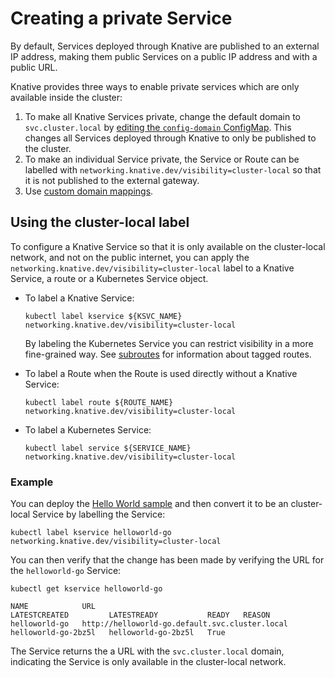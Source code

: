 # Creating a private Service

By default, Services deployed through Knative are published to an external IP
address, making them public Services on a public IP address and with a public URL.

Knative provides three ways to enable private services which are only available
inside the cluster:

1. To make all Knative Services private, change the default domain to
   `svc.cluster.local` by [editing the `config-domain` ConfigMap](../../../../serving/using-a-custom-domain). This changes all Services deployed through Knative to only be published to the cluster.
1. To make an individual Service private, the Service or Route can be
   labelled with `networking.knative.dev/visibility=cluster-local` so that it is not published to the external gateway.
1. Use [custom domain mappings](../../../../serving/creating-domain-mappings).

## Using the cluster-local label

To configure a Knative Service so that it is only available on the cluster-local network, and not on the public internet, you can apply the
`networking.knative.dev/visibility=cluster-local` label to a Knative Service, a route or a Kubernetes Service object.

- To label a Knative Service:

    ```shell
    kubectl label kservice ${KSVC_NAME} networking.knative.dev/visibility=cluster-local
    ```

    By labeling the Kubernetes Service you can restrict visibility in a more
    fine-grained way. See [subroutes](../../../../serving/using-subroutes) for information about tagged routes.

- To label a Route when the Route is used directly without a Knative Service:

    ```shell
    kubectl label route ${ROUTE_NAME} networking.knative.dev/visibility=cluster-local
    ```

- To label a Kubernetes Service:

    ```shell
    kubectl label service ${SERVICE_NAME} networking.knative.dev/visibility=cluster-local
    ```

### Example

You can deploy the [Hello World sample](../../../../serving/samples/hello-world/helloworld-go/) and then convert it to be an cluster-local Service by labelling the Service:

```shell
kubectl label kservice helloworld-go networking.knative.dev/visibility=cluster-local
```

You can then verify that the change has been made by verifying the URL for the
`helloworld-go` Service:

```shell
kubectl get kservice helloworld-go

NAME            URL                                              LATESTCREATED         LATESTREADY           READY   REASON
helloworld-go   http://helloworld-go.default.svc.cluster.local   helloworld-go-2bz5l   helloworld-go-2bz5l   True
```

The Service returns the a URL with the `svc.cluster.local` domain, indicating
the Service is only available in the cluster-local network.
